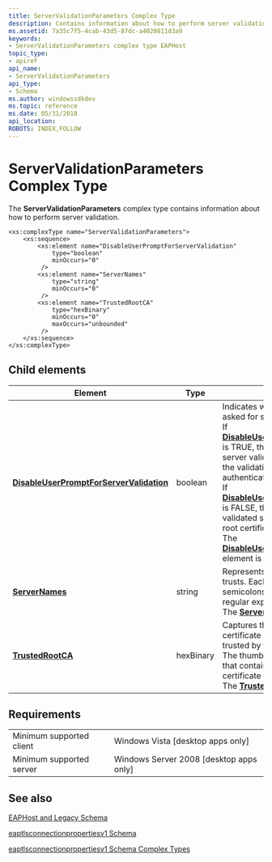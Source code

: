 ```yaml
---
title: ServerValidationParameters Complex Type
description: Contains information about how to perform server validation.
ms.assetid: 7a35c7f5-4cab-43d5-87dc-a4020811d3a9
keywords:
- ServerValidationParameters complex type EAPHost
topic_type:
- apiref
api_name:
- ServerValidationParameters
api_type:
- Schema
ms.author: windowssdkdev
ms.topic: reference
ms.date: 05/31/2018
api_location: 
ROBOTS: INDEX,FOLLOW
---
```


# ServerValidationParameters Complex Type

The **ServerValidationParameters** complex type contains information about how to perform server validation.

``` syntax
<xs:complexType name="ServerValidationParameters">
    <xs:sequence>
        <xs:element name="DisableUserPromptForServerValidation"
            type="boolean"
            minOccurs="0"
         />
        <xs:element name="ServerNames"
            type="string"
            minOccurs="0"
         />
        <xs:element name="TrustedRootCA"
            type="hexBinary"
            minOccurs="0"
            maxOccurs="unbounded"
         />
    </xs:sequence>
</xs:complexType>
```

## Child elements



| Element                                                                                                                                                    | Type      | Description                                                                                                                                                                                                                                                                                                                                                                                                                                                                                                                                                                                                                                                                                                                                                                                                                                                                        |
|------------------------------------------------------------------------------------------------------------------------------------------------------------|-----------|------------------------------------------------------------------------------------------------------------------------------------------------------------------------------------------------------------------------------------------------------------------------------------------------------------------------------------------------------------------------------------------------------------------------------------------------------------------------------------------------------------------------------------------------------------------------------------------------------------------------------------------------------------------------------------------------------------------------------------------------------------------------------------------------------------------------------------------------------------------------------------|
| [**DisableUserPromptForServerValidation**](eaptlsconnectionpropertiesv1schema-disableuserpromptforservervalidation-servervalidationparameters-element.md) | boolean   | Indicates whether the user should be asked for server validation. <br/> If [**DisableUserPromptForServerValidation**](eaptlsconnectionpropertiesv1schema-disableuserpromptforservervalidation-servervalidationparameters-element.md) is TRUE, then EAP-TLS performs the server validation without user input; if the validation fails, EAP-TLS fails the authentication. <br/> If [**DisableUserPromptForServerValidation**](eaptlsconnectionpropertiesv1schema-disableuserpromptforservervalidation-servervalidationparameters-element.md) is FALSE, the user is prompted for a validated server certificate or name, or root certificate authority (CA).<br/> The [**DisableUserPromptForServerValidation**](eaptlsconnectionpropertiesv1schema-disableuserpromptforservervalidation-servervalidationparameters-element.md) element is optional.<br/> |
| [**ServerNames**](eaptlsconnectionpropertiesv1schema-servernames-servervalidationparameters-element.md)                                                   | string    | Represents a list of servers the client trusts. Each server name is delimited by semicolons, and can be represented by regular expressions.<br/> The [**ServerNames**](eaptlsconnectionpropertiesv1schema-servernames-servervalidationparameters-element.md) element is optional.<br/>                                                                                                                                                                                                                                                                                                                                                                                                                                                                                                                                                                                |
| [**TrustedRootCA**](eaptlsconnectionpropertiesv1schema-trustedrootca-servervalidationparameters-element.md)                                               | hexBinary | Captures the thumb print of root certificate authorities (CAs) that are trusted by the client. <br/> The thumb print is a hexadecimal string that contains the SHA-1 hash of the certificate<br/> The [**TrustedRootCA**](eaptlsconnectionpropertiesv1schema-trustedrootca-servervalidationparameters-element.md) element is optional.<br/>                                                                                                                                                                                                                                                                                                                                                                                                                                                                                                                     |



## Requirements



|                                     |                                                      |
|-------------------------------------|------------------------------------------------------|
| Minimum supported client<br/> | Windows Vista \[desktop apps only\]<br/>       |
| Minimum supported server<br/> | Windows Server 2008 \[desktop apps only\]<br/> |



## See also

<dl> <dt>

[EAPHost and Legacy Schema](eaphost-schemas.md)
</dt> <dt>

[eaptlsconnectionpropertiesv1 Schema](eaptlsconnectionpropertiesv1schema-schema.md)
</dt> <dt>

[eaptlsconnectionpropertiesv1 Schema Complex Types](eaptlsconnectionpropertiesv1schema-complex-types.md)
</dt> </dl>

 

 





